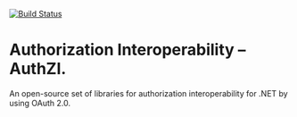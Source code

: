 [![Build Status](https://dev.azure.com/async-hub/AuthZI/_apis/build/status/AuthZI-CI?branchName=master)](https://dev.azure.com/async-hub/AuthZI/_build/latest?definitionId=1&branchName=master)

# **Auth**ori**z**ation **I**nteroperability – AuthZI.

An open-source set of libraries for authorization interoperability for .NET by using OAuth 2.0.
